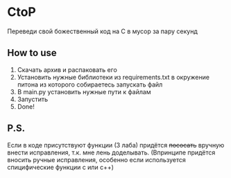 # CtoP
Переведи свой божественный код на C в мусор за пару секунд
## How to use
1. Скачать архив и распаковать его
2. Установить нужные библиотеки из requirements.txt в окружение питона из которого собираетесь запускать файл
3. В main.py установить нужные пути к файлам
4. Запустить
5. Done!
## P.S.
Если в коде присутствуют функции (3 лаба) придётся ~~пососать~~ вручную внести исправления, т.к. мне лень доделывать. (Впринципе придётся вносить ручные исправления, особенно если используется спицифические функции c или c++)
